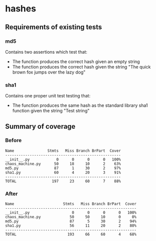 # hashes

## Requirements of existing tests

### md5

Contains two assertions which test that:

* The function produces the correct hash given an empty string
* The function produces the correct hash given the string "The quick brown fox
  jumps over the lazy dog"

### sha1

Contains one proper unit test testing that:

* The function produces the same hash as the standard library sha1 function
  given the string "Test string"

## Summary of coverage

### Before

```
Name               Stmts   Miss Branch BrPart  Cover
----------------------------------------------------
__init__.py            0      0      0      0   100%
chaos_machine.py      50     18     10      2    63%
md5.py                87      1     30      2    97%
sha1.py               60      4     20      3    91%
----------------------------------------------------
TOTAL                197     23     60      7    88%
```

### After

```
Name                      Stmts   Miss Branch BrPart  Cover
-----------------------------------------------------------
__init__.py                   0      0      0      0   100%
chaos_machine.py             50     50     10      0     0%
md5.py                       87      5     30      2    94%
sha1.py                      56     11     20      2    80%
-----------------------------------------------------------
TOTAL                       193     66     60      4    68%
```
